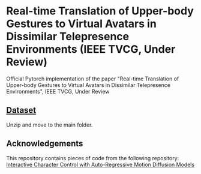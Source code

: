 # Real-time Translation of Upper-body Gestures to Virtual Avatars in Dissimilar Telepresence Environments (IEEE TVCG, Under Review)
Official Pytorch implementation of the paper "Real-time Translation of Upper-body Gestures to Virtual Avatars in Dissimilar Telepresence Environments", IEEE TVCG, Under Review

## [Dataset](https://www.dropbox.com/scl/fi/u1z2pbewlzuy6ox3s8od6/Dataset.zip?rlkey=wbw3agb3wy37c6ph6ld23dxwq&e=1&st=nwpukgq8&dl=0)
Unzip and move to the main folder.

## Acknowledgements
This repository contains pieces of code from the following repository: \
[Interactive Character Control with Auto-Regressive Motion Diffusion Models](https://github.com/Yi-Shi94/AMDM)
